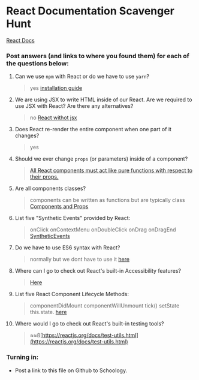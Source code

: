 # React Documentation Scavenger Hunt

[React Docs](https://facebook.github.io/react/docs/hello-world.html)

### Post answers (and links to where you found them) for each of the questions below:

1. Can we use `npm` with React or do we have to use `yarn`?  
    >yes [installation guide](https://reactjs.org/docs/installation.html)

2. We are using JSX to write HTML inside of our React. Are we required to use JSX with React? Are there any alternatives?
    >no [React withot jsx](https://reactjs.org/docs/react-without-jsx.html) 

3. Does React re-render the entire component when one part of it changes?
    >yes []()

4. Should we ever change `props` (or parameters) inside of a component?  
    >[All React components must act like pure functions with respect to their props.](https://reactjs.org/docs/components-and-props.html)

5. Are all components classes? 
    >components can be written as functions but are typically class  
    [Components and Props](https://reactjs.org/docs/components-and-props.html)

6. List five "Synthetic Events" provided by React:
    >onClick onContextMenu onDoubleClick onDrag onDragEnd
    [SyntheticEvents](https://reactjs.org/docs/events.html#overview)  

7. Do we have to use ES6 syntax with React?
   >normally but we dont have to use it [here](https://reactjs.org/docs/react-without-es6.html)

8. Where can I go to check out React's built-in Accessibility features?  
    >[Here](https://reactjs.org/docs/accessibility.html)

9. List five React Component Lifecycle Methods:
    >componentDidMount componentWillUnmount  tick() setState this.state.
    >[here](https://reactjs.org/docs/state-and-lifecycle.html)

10. Where would I go to check out React's built-in testing tools?
    >≈≈ß[https://reactjs.org/docs/test-utils.html](https://reactjs.org/docs/test-utils.html)
### Turning in:

* Post a link to this file on Github to Schoology.
